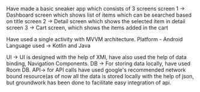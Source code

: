 Have made a basic sneaker app which consists of 3 screens
screen 1 -> Dashboard screen which shows list of items which can be searched based on title
screen 2 -> Detail screen which shows the selected item in detail
screen 3 -> Cart screen, which shows the items added in the cart

Have used a single activity with MVVM architecture.
Platform - Android
Language used -> Kotlin and Java

UI -> UI is designed with the help of XMl, have also used the help of data binding, Navigation Components.
DB -> For storing data locally, have used Room DB.
API-> for API calls have used google's recommended network bound resource(as of now all the data is stored locally with the help of json, but groundwork has been done to facilitate easy integration of api.
